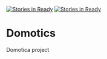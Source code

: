 [![Stories in Ready](https://badge.waffle.io/Informotics/Domotics.png?label=ready&title=Ready)](https://waffle.io/Informotics/Domotics)
[![Stories in Ready](https://badge.waffle.io/Informotics/Domotics.png?label=ready&title=Ready)](https://waffle.io/Informotics/Domotics)
# Domotics
Domotica project
